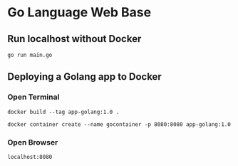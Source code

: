 # Go Language Web Base

## Run localhost without Docker
`go run main.go`

## Deploying a Golang app to Docker

### Open Terminal

`docker build --tag app-golang:1.0 .`

`docker container create --name gocontainer -p 8080:8080 app-golang:1.0`

### Open Browser

`localhost:8080`